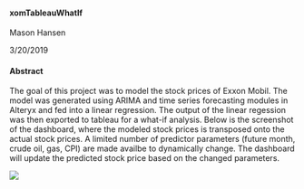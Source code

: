 #### xomTableauWhatIf

Mason Hansen

3/20/2019


#### Abstract

The goal of this project was to model the stock prices of Exxon Mobil. The model was generated using ARIMA and time series forecasting modules in Alteryx and fed into a linear regression. The output of the linear regession was then exported to tableau for a what-if analysis. Below is the screenshot of the dashboard, where the modeled stock prices is transposed onto the actual stock prices. A limited number of predictor parameters (future month, crude oil, gas, CPI) are made availbe to dynamically change. The dashboard will update the predicted stock price based on the changed parameters. 


![](https://github.com/hansenme747/xomTableauWhatIf/blob/master/xomWhatIfDash.png)
